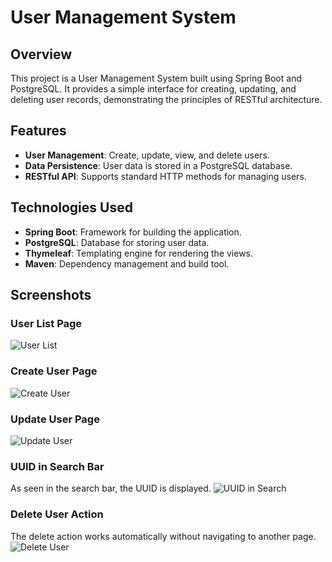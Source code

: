 # User Management System

## Overview
This project is a User Management System built using Spring Boot and PostgreSQL. It provides a simple interface for creating, updating, and deleting user records, demonstrating the principles of RESTful architecture.

## Features
- **User Management**: Create, update, view, and delete users.
- **Data Persistence**: User data is stored in a PostgreSQL database.
- **RESTful API**: Supports standard HTTP methods for managing users.

## Technologies Used
- **Spring Boot**: Framework for building the application.
- **PostgreSQL**: Database for storing user data.
- **Thymeleaf**: Templating engine for rendering the views.
- **Maven**: Dependency management and build tool.

## Screenshots

### User List Page
![User List](https://github.com/user-attachments/assets/ecc9f7ac-381f-4092-ac0d-894f111c5c42)

### Create User Page
![Create User](https://github.com/user-attachments/assets/80ae0f9e-e902-43b2-9650-71ccb7de850f)

### Update User Page
![Update User](https://github.com/user-attachments/assets/9dcd4845-5dcb-46f9-83ea-121b7bdb74db)

### UUID in Search Bar
As seen in the search bar, the UUID is displayed.
![UUID in Search](https://github.com/user-attachments/assets/08ae531d-b01d-43b1-a06d-d60e5bbcc00d)

### Delete User Action
The delete action works automatically without navigating to another page.
![Delete User](https://github.com/user-attachments/assets/52c09d85-19e1-490d-9883-bab391b0ccf4)





